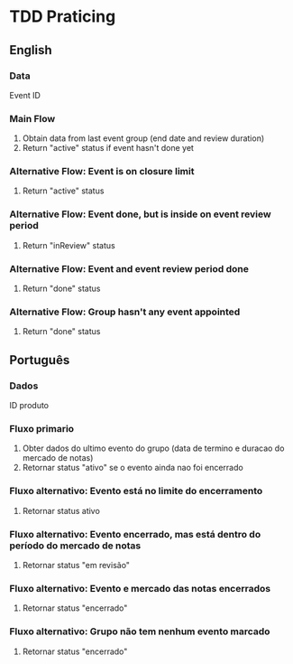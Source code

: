 # TDD Praticing



## English

### Data
Event ID

### Main Flow

1. Obtain data from last event group (end date and review duration)
2. Return "active" status if event hasn't done yet

### Alternative Flow: Event is on closure limit
1. Return "active" status

### Alternative Flow: Event done, but is inside on event review period
1. Return "inReview" status

### Alternative Flow: Event and event review period done
1. Return "done" status

### Alternative Flow: Group hasn't any event appointed
1. Return "done" status




## Português
### Dados
ID produto

### Fluxo primario

1. Obter dados do ultimo evento do grupo (data de termino e duracao do mercado de notas)
2. Retornar status "ativo" se o evento ainda nao foi encerrado

### Fluxo alternativo: Evento está no limite do encerramento
1. Retornar status ativo

### Fluxo alternativo: Evento encerrado, mas está dentro do período do mercado de notas
1. Retornar status "em revisão"

### Fluxo alternativo: Evento e mercado das notas encerrados
1. Retornar status "encerrado"

### Fluxo alternativo: Grupo não tem nenhum evento marcado
1. Retornar status "encerrado"

